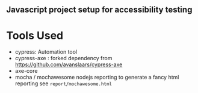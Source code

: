 ## Javascript project setup for accessibility testing 

# Tools Used

- cypress: Automation tool
- cypress-axe : forked dependency from https://github.com/avanslaars/cypress-axe 
- axe-core
- mocha / mochawesome nodejs reporting to generate a fancy html reporting see `report/mochawesome.html` 
